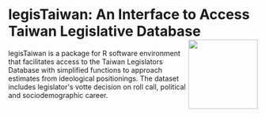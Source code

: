 # legisTaiwan: An Interface to Access Taiwan Legislative Database <img src="https://github.com/yl17124/legisTaiwan/blob/master/images/hexsticker_tw.png" width="140" align="right" /> <br /> 




legisTaiwan is a package for R software environment that facilitates access to the Taiwan Legislators Database  with simplified functions to approach estimates from ideological positionings. The dataset includes legislator's votte decision on roll call, political and sociodemographic career.
